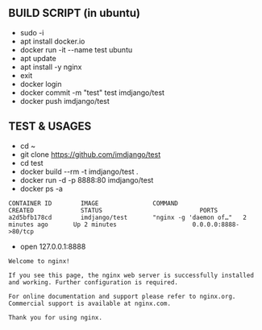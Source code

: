 ## BUILD SCRIPT (in ubuntu)
* sudo -i
* apt install docker.io
* docker run -it --name test ubuntu
* apt update
* apt install -y nginx
* exit
* docker login
* docker commit -m "test" test imdjango/test
* docker push imdjango/test



## TEST & USAGES
* cd ~
* git clone https://github.com/imdjango/test
* cd test
* docker build --rm -t imdjango/test .
* docker run -d -p 8888:80 imdjango/test
* docker ps -a
```
CONTAINER ID        IMAGE               COMMAND                  CREATED             STATUS                           PORTS        
a2d5bfb178cd        imdjango/test       "nginx -g 'daemon of…"   2 minutes ago       Up 2 minutes                     0.0.0.0:8888->80/tcp
```
* open 127.0.0.1:8888
```
Welcome to nginx!

If you see this page, the nginx web server is successfully installed and working. Further configuration is required.

For online documentation and support please refer to nginx.org.
Commercial support is available at nginx.com.

Thank you for using nginx.
```
